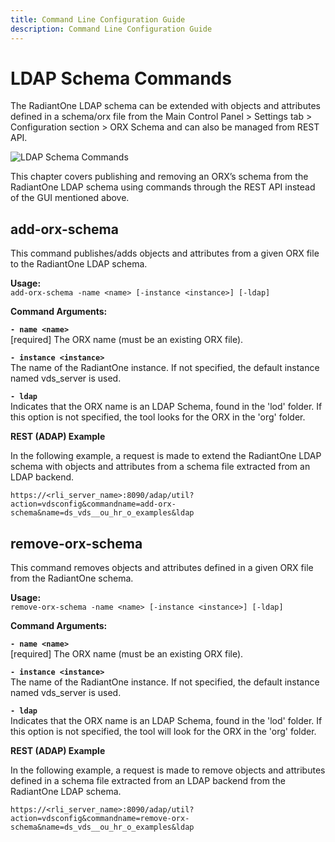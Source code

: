 ```yaml
---
title: Command Line Configuration Guide
description: Command Line Configuration Guide
---
```


# LDAP Schema Commands

The RadiantOne LDAP schema can be extended with objects and attributes defined in a schema/orx file from the Main Control Panel > Settings tab > Configuration section > ORX Schema and can also be managed from REST API.

![LDAP Schema Commands ](Media/Image12.1.jpg)

This chapter covers publishing and removing an ORX’s schema from the RadiantOne LDAP schema using commands through the REST API instead of the GUI mentioned above.

## add-orx-schema

This command publishes/adds objects and attributes from a given ORX file to the RadiantOne LDAP schema.

**Usage:**
<br>`add-orx-schema -name <name> [-instance <instance>] [-ldap]`

**Command Arguments:**

**`- name <name>`**
<br>[required] The ORX name (must be an existing ORX file).

**`- instance <instance>`**
<br>The name of the RadiantOne instance. If not specified, the default instance named vds_server is used.

**`- ldap`**
<br>Indicates that the ORX name is an LDAP Schema, found in the 'lod' folder. If this option is not specified, the tool looks for the ORX in the 'org' folder.

**REST (ADAP) Example**

In the following example, a request is made to extend the RadiantOne LDAP schema with objects and attributes from a schema file extracted from an LDAP backend.

```
https://<rli_server_name>:8090/adap/util?action=vdsconfig&commandname=add-orx-schema&name=ds_vds__ou_hr_o_examples&ldap
```

## remove-orx-schema

This command removes objects and attributes defined in a given ORX file from the RadiantOne schema.

**Usage:**
<br>`remove-orx-schema -name <name> [-instance <instance>] [-ldap]`

**Command Arguments:**

**`- name <name>`**
<br>[required] The ORX name (must be an existing ORX file).

**`- instance <instance>`**
<br>The name of the RadiantOne instance. If not specified, the default instance named vds_server is used.

**`- ldap`**
<br>Indicates that the ORX name is an LDAP Schema, found in the 'lod' folder. If this option is not specified, the tool will look for the ORX in the 'org' folder.

**REST (ADAP) Example**

In the following example, a request is made to remove objects and attributes defined in a schema file extracted from an LDAP backend from the RadiantOne LDAP schema.

```
https://<rli_server_name>:8090/adap/util?action=vdsconfig&commandname=remove-orx-schema&name=ds_vds__ou_hr_o_examples&ldap
```
